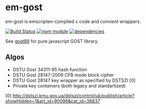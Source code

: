 em-gost
=======

em-gost is emscripten-compiled c code and convient wrappers.

[![Build Status](https://travis-ci.org/dstucrypt/em-gost.svg?branch=master)](https://travis-ci.org/dstucrypt/em-gost)
[![npm module](https://badge.fury.io/js/em-gost.svg)](https://www.npmjs.org/package/em-gost)
[![dependencies](https://david-dm.org/dstucrypt/em-gost.png)](https://david-dm.org/dstucrypt/em-gost)

See [gost89](https://github.com/dstucrypt/gost89) for pure javascript GOST library.

Algos
-----

* DSTU Gost 34311-95 hash function
* DSTU Gost 28147-2009 CFB mode block cipher
* DSTU Gost 28147 key wrapper as specified by DSTSZI [0]
* Private key containers (both legacy and standartized)


[0] http://dstszi.kmu.gov.ua/dstszi/control/uk/publish/article?showHidden=1&art_id=90096&cat_id=38837

